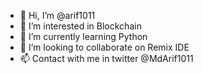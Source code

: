 - 👋 Hi, I’m @arif1011
- 👀 I’m interested in Blockchain
- 🌱 I’m currently learning Python
- 💞️ I’m looking to collaborate on Remix IDE
- 📫 Contact with me in twitter @MdArif1011

<!---
arif1011/arif1011 is a ✨ special ✨ repository because its `README.md` (this file) appears on your GitHub profile.
You can click the Preview link to take a look at your changes.
--->
